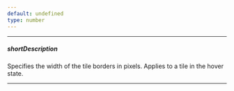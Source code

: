 ```yaml
---
default: undefined
type: number
---
```

---
##### shortDescription
Specifies the width of the tile borders in pixels. Applies to a tile in the hover state.

---
